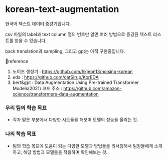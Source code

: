 # korean-text-augmentation
한국어 텍스트 데이터 증강기입니다.


csv 파일의 label과 text column 열의 번호만 알면 여러 방법으로 증강된 텍스트 리스트를 얻을 수 있습니다.


back translation과 sampling, 그리고 gpt는 아직 구현중입니다.


📜reference
1. 노이즈 생성기 : https://github.com/hkjeon13/noising-korean
2. eda : https://github.com/catSirup/KorEDA
3. bert&gpt : Data Augmentation Using Pre-trained Transformer Models(2021)
              코드 주소 : https://github.com/amazon-science/transformers-data-augmentation

### 우리 팀의 학습 목표

- 각자 맡은 부분에서 다양한 시도들을 해보며 모델의 성능을 올리는 것.

### 나의 학습 목표

- 팀의 학습 목표에 도움이 되는 다양한 모델과 방법들을 리서칭해서 팀원들에게 소개하고, 해당 방법과 모델들을 적용하며 확인해보는 것.
